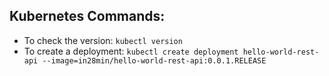 Kubernetes Commands:
-------------
* To check the version: `kubectl version`
* To create a deployment: `kubectl create deployment hello-world-rest-api --image=in28min/hello-world-rest-api:0.0.1.RELEASE`

